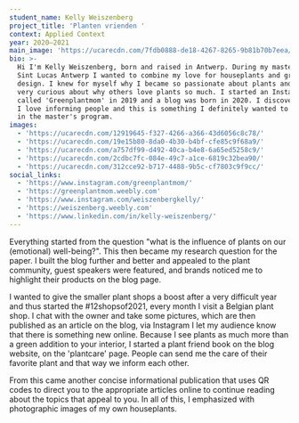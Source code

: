 ```yaml
---
student_name: Kelly Weiszenberg
project_title: 'Planten vrienden '
context: Applied Context
year: 2020—2021
main_image: 'https://ucarecdn.com/7fdb0888-de18-4267-8265-9b81b70b7eea/'
bio: >-
  Hi I'm Kelly Weiszenberg, born and raised in Antwerp. During my master year at
  Sint Lucas Antwerp I wanted to combine my love for houseplants and graphic
  design. I knew for myself why I became so passionate about plants and I was
  very curious about why others love plants so much. I started an Instagram page
  called 'Greenplantmom' in 2019 and a blog was born in 2020. I discovered that
  I love informing people and this is something I definitely wanted to continue
  in the master's program. 
images:
  - 'https://ucarecdn.com/12919645-f327-4266-a366-43d6056c8c78/'
  - 'https://ucarecdn.com/19e15b80-8da0-4b30-b4bf-cfe85c9f68a9/'
  - 'https://ucarecdn.com/a757df99-d492-40ca-b4e8-6a65ed5258c9/'
  - 'https://ucarecdn.com/2cdbc7fc-084e-49c7-a1ce-6819c32bea90/'
  - 'https://ucarecdn.com/312cce92-b717-4488-9b5c-cf7803c9f9cc/'
social_links:
  - 'https://www.instagram.com/greenplantmom/'
  - 'https://greenplantmom.weebly.com'
  - 'https://www.instagram.com/weiszenbergkelly/'
  - 'https://weiszenberg.weebly.com'
  - 'https://www.linkedin.com/in/kelly-weiszenberg/'
---
```

Everything started from the question "what is the influence of plants on our (emotional) well-being?". This then became my research question for the paper. I built the blog further and better and appealed to the plant community, guest speakers were featured, and brands noticed me to highlight their products on the blog page. 

I wanted to give the smaller plant shops a boost after a very difficult year and thus started the #12shopsof2021, every month I visit a Belgian plant shop. I chat with the owner and take some pictures, which are then published as an article on the blog, via Instagram I let my audience know that there is something new online. Because I see plants as much more than a green addition to your interior, I started a plant friend book on the blog website, on the 'plantcare' page. People can send me the care of their favorite plant and that way we inform each other. 

From this came another concise informational publication that uses QR codes to direct you to the appropriate articles online to continue reading about the topics that appeal to you. In all of this, I emphasized with photographic images of my own houseplants.